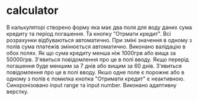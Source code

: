 # calculator
В калькуляторі створено форму яка має два поля для воду даних сума кредиту та період погашення. Та кнопку "Отрмати кредит".
Всі розрахунки відбуваються автоматично. При зміні значення в одному з полів сума платежів змінюється автоматично.
Виконано валідацію в обох полях. Як що сума кредиту менша ніж 1000грв або вища за 50000грв. З'явиться повідомлення про це в полі вводу.
Якщо перерід погашення буде меншим за 7 днів або вищим за 60 днів.  З'явиться повідомлення про це в полі вводу.
Якшо одне поле є порожнє або в одному з полів є помилка кнопка "Отримати кредит" є неактивною.
Синхронізовано input range та input number.
Виконано адаптивну верстку.
